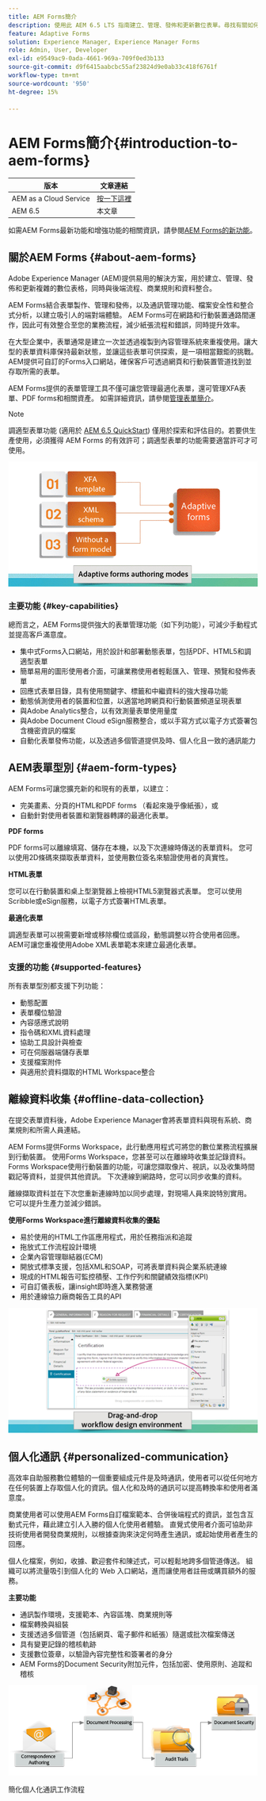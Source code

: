 ```yaml
---
title: AEM Forms簡介
description: 使用此 AEM 6.5 LTS 指南建立、管理、發佈和更新數位表單。尋找有關如何進行安裝、升級和設定的說明，並了解如何編寫自適應表單。
feature: Adaptive Forms
solution: Experience Manager, Experience Manager Forms
role: Admin, User, Developer
exl-id: e9549ac9-0ada-4661-969a-709f0ed3b133
source-git-commit: d9f6415aabcbc55af23824d9e0ab33c418f6761f
workflow-type: tm+mt
source-wordcount: '950'
ht-degree: 15%

---
```


# AEM Forms簡介{#introduction-to-aem-forms}

| 版本 | 文章連結 |
| -------- | ---------------------------- |
| AEM as a Cloud Service | [按一下這裡](https://experienceleague.adobe.com/docs/experience-manager-cloud-service/content/forms/forms-overview/home.html) |
| AEM 6.5 | 本文章 |

如需AEM Forms最新功能和增強功能的相關資訊，請參閱[AEM Forms的新功能](../../forms/using/whats-new.md)。

## 關於AEM Forms {#about-aem-forms}

Adobe Experience Manager (AEM)提供易用的解決方案，用於建立、管理、發佈和更新複雜的數位表格，同時與後端流程、商業規則和資料整合。

AEM Forms結合表單製作、管理和發佈，以及通訊管理功能、檔案安全性和整合式分析，以建立吸引人的端對端體驗。 AEM Forms可在網路和行動裝置通路間運作，因此可有效整合至您的業務流程，減少紙張流程和錯誤，同時提升效率。

在大型企業中，表單通常是建立一次並透過複製到內容管理系統來重複使用。讓大型的表單資料庫保持最新狀態，並讓這些表單可供探索，是一項相當艱鉅的挑戰。 AEM提供可自訂的Forms入口網站，確保客戶可透過網頁和行動裝置管道找到並存取所需的表單。

AEM Forms提供的表單管理工具不僅可讓您管理最適化表單，還可管理XFA表單、PDF forms和相關資產。 如需詳細資訊，請參閱[管理表單簡介](../../forms/using/introduction-managing-forms.md)。

>[!NOTE]
>
>調適型表單功能 (適用於 [AEM 6.5 QuickStart](/help/sites-deploying/deploy.md)) 僅用於探索和評估目的。若要供生產使用，必須獲得 AEM Forms 的有效許可；調適型表單的功能需要適當許可才可使用。

![AEM表單功能](do-not-localize/4th-draft-updated.gif)

### 主要功能 {#key-capabilities}

總而言之，AEM Forms提供強大的表單管理功能（如下列功能），可減少手動程式並提高客戶滿意度。

* 集中式Forms入口網站，用於設計和部署動態表單，包括PDF、HTML5和調適型表單
* 簡單易用的圖形使用者介面，可讓業務使用者輕鬆匯入、管理、預覽和發佈表單
* 回應式表單目錄，具有使用關鍵字、標籤和中繼資料的強大搜尋功能
* 動態偵測使用者的裝置和位置，以適當地跨網頁和行動裝置頻道呈現表單
* 與Adobe Analytics整合，以有效測量表單使用量度
* 與Adobe Document Cloud eSign服務整合，或以手寫方式以電子方式簽署包含機密資訊的檔案
* 自動化表單發佈功能，以及透過多個管道提供及時、個人化且一致的通訊能力

## AEM表單型別 {#aem-form-types}

AEM Forms可讓您擴充新的和現有的表單，以建立：

* 完美畫素、分頁的HTML和PDF forms （看起來幾乎像紙張），或
* 自動針對使用者裝置和瀏覽器轉譯的最適化表單。

**PDF forms**

PDF forms可以離線填寫、儲存在本機，以及下次連線時傳送的表單資料。 您可以使用2D條碼來擷取表單資料，並使用數位簽名來驗證使用者的真實性。

**HTML表單**

您可以在行動裝置和桌上型瀏覽器上檢視HTML5瀏覽器式表單。 您可以使用Scribble或eSign服務，以電子方式簽署HTML表單。

**最適化表單**

調適型表單可以視需要新增或移除欄位或區段，動態調整以符合使用者回應。 AEM可讓您重複使用Adobe XML表單範本來建立最適化表單。

### 支援的功能 {#supported-features}

所有表單型別都支援下列功能：

* 動態配置
* 表單欄位驗證
* 內容感應式說明
* 指令碼和XML資料處理
* 協助工具設計與檢查
* 可在伺服器端儲存表單
* 支援檔案附件
* 與適用於資料擷取的HTML Workspace整合

## 離線資料收集 {#offline-data-collection}

在提交表單資料後，Adobe Experience Manager會將表單資料與現有系統、商業規則和所需人員連結。

AEM Forms提供Forms Workspace，此行動應用程式可將您的數位業務流程擴展到行動裝置。 使用Forms Workspace，您甚至可以在離線時收集並記錄資料。 Forms Workspace使用行動裝置的功能，可讓您擷取像片、視訊，以及收集時間戳記等資料，並提供其他資訊。 下次連線到網路時，您可以同步收集的資料。

離線擷取資料並在下次您重新連線時加以同步處理，對現場人員來說特別實用。 它可以提升生產力並減少錯誤。

**使用Forms Workspace進行離線資料收集的優點**

* 易於使用的HTML工作區應用程式，用於任務指派和追蹤
* 拖放式工作流程設計環境
* 企業內容管理聯結器(ECM)
* 開放式標準支援，包括XML和SOAP，可將表單資料與企業系統連線
* 現成的HTML報告可監控積壓、工作佇列和關鍵績效指標(KPI)
* 可自訂儀表板，讓insight即時進入業務營運
* 用於連線協力廠商報告工具的API

![第三份草稿](do-not-localize/3rd-draft.gif)

## 個人化通訊 {#personalized-communication}

高效率自助服務數位體驗的一個重要組成元件是及時通訊，使用者可以從任何地方在任何裝置上存取個人化的資訊。個人化和及時的通訊可以提高轉換率和使用者滿意度。

商業使用者可以使用AEM Forms自訂檔案範本、合併後端程式的資訊，並包含互動式元件，藉此建立引人入勝的個人化使用者體驗。 直覺式使用者介面可協助非技術使用者開發商業規則，以根據查詢來決定何時產生通訊，或起始使用者產生的回應。

個人化檔案，例如，收據、歡迎套件和陳述式，可以輕鬆地跨多個管道傳送。 組織可以將流量吸引到個人化的 Web 入口網站，進而讓使用者註冊或購買額外的服務。

**主要功能**

* 通訊製作環境，支援範本、內容區塊、商業規則等
* 檔案轉換與組裝
* 支援透過多個管道（包括網頁、電子郵件和紙張）隨選或批次檔案傳送
* 具有變更記錄的稽核軌跡
* 支援數位簽章，以驗證內容完整性和簽署者的身分
* AEM Forms的Document Security附加元件，包括加密、使用原則、追蹤和稽核

![配置二](do-not-localize/layout-02.png)

簡化個人化通訊工作流程
